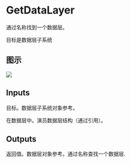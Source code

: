 # GetDataLayer

通过名称找到一个数据层。

目标是数据层子系统

## 图示

![]($-20221218-18345439.png)

## Inputs

目标。数据层子系统对象参考。

在数据层中。演员数据层结构（通过引用）。 

## Outputs

返回值。数据层对象参考。通过名称查找一个数据层.
